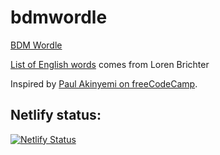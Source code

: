 # bdmwordle

[BDM Wordle](https://main--effervescent-pixie-0c16ab.netlify.app/build/index.html)

[List of English words](https://raw.githubusercontent.com/lorenbrichter/Words/master/Words/en.txt) comes from Loren Brichter

Inspired by [Paul Akinyemi on freeCodeCamp](https://www.freecodecamp.org/news/build-a-wordle-clone-in-javascript/).

## Netlify status:

[![Netlify Status](https://api.netlify.com/api/v1/badges/bc3e2269-dfe3-4ef4-aa03-9207686a66b7/deploy-status)](https://app.netlify.com/sites/effervescent-pixie-0c16ab/deploys)

